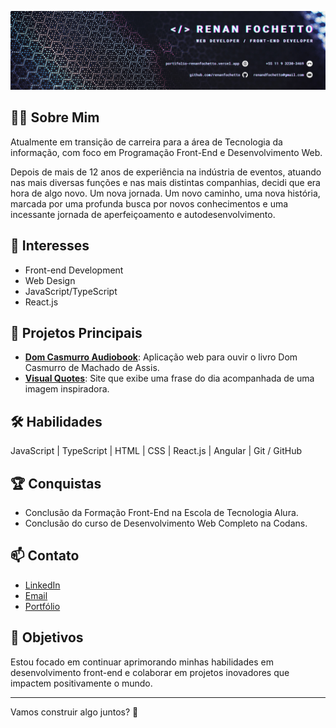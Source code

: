 ![](https://github.com/renanfochetto/renanfochetto/blob/main/Banner%20Linkedin.png)


## 🧑‍💼 Sobre Mim
Atualmente em transição de carreira para a área de Tecnologia da informação, com foco em Programação Front-End e Desenvolvimento Web.

Depois de mais de 12 anos de experiência na indústria de eventos, atuando nas mais diversas funções e nas mais distintas companhias, decidi que era hora de algo novo. Um nova jornada. Um novo caminho, uma nova história, marcada por uma profunda busca por novos conhecimentos e uma incessante jornada de aperfeiçoamento e autodesenvolvimento.


## 🚀 Interesses
- Front-end Development
- Web Design
- JavaScript/TypeScript
- React.js


## 🌟 Projetos Principais
- **[Dom Casmurro Audiobook](https://dom-casmurro-audiobook.vercel.app/)**: Aplicação web para ouvir o livro Dom Casmurro de Machado de Assis.
- **[Visual Quotes](https://visual-quotes-rnn.vercel.app/)**: Site que exibe uma frase do dia acompanhada de uma imagem inspiradora.


## 🛠️ Habilidades
JavaScript | TypeScript | HTML | CSS | React.js | Angular | Git / GitHub


## 🏆 Conquistas
- Conclusão da Formação Front-End na Escola de Tecnologia Alura.
- Conclusão do curso de Desenvolvimento Web Completo na Codans.


## 📫 Contato
- [LinkedIn](https://www.linkedin.com/in/renanfochetto/)
- [Email](renandfochetto@gmail.com)
- [Portfólio](https://portifolio-renanfochetto.vercel.app/)


## 🎯 Objetivos
Estou focado em continuar aprimorando minhas habilidades em desenvolvimento front-end e colaborar em projetos inovadores que impactem positivamente o mundo.


---


Vamos construir algo juntos? 🚀
